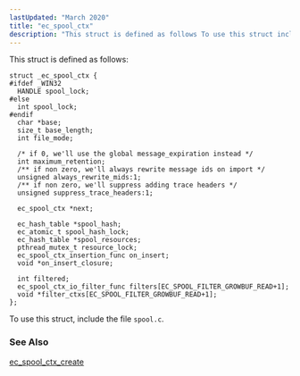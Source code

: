 ```yaml
---
lastUpdated: "March 2020"
title: "ec_spool_ctx"
description: "This struct is defined as follows To use this struct include the file spool c ec spool ctx create..."
---
```


This struct is defined as follows:

```
struct _ec_spool_ctx {
#ifdef _WIN32
  HANDLE spool_lock;
#else
  int spool_lock;
#endif
  char *base;
  size_t base_length;
  int file_mode;

  /* if 0, we'll use the global message_expiration instead */
  int maximum_retention;
  /** if non zero, we'll always rewrite message ids on import */
  unsigned always_rewrite_mids:1;
  /** if non zero, we'll suppress adding trace headers */
  unsigned suppress_trace_headers:1;

  ec_spool_ctx *next;

  ec_hash_table *spool_hash;
  ec_atomic_t spool_hash_lock;
  ec_hash_table *spool_resources;
  pthread_mutex_t resource_lock;
  ec_spool_ctx_insertion_func on_insert;
  void *on_insert_closure;

  int filtered;
  ec_spool_ctx_io_filter_func filters[EC_SPOOL_FILTER_GROWBUF_READ+1];
  void *filter_ctxs[EC_SPOOL_FILTER_GROWBUF_READ+1];
};
```

To use this struct, include the file `spool.c`.

### <a name="idp42021680"></a> See Also

[ec_spool_ctx_create](/momentum/3/3-api/apis-ec-spool-ctx-create)